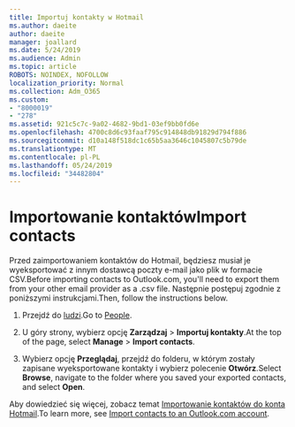 ```yaml
---
title: Importuj kontakty w Hotmail
ms.author: daeite
author: daeite
manager: joallard
ms.date: 5/24/2019
ms.audience: Admin
ms.topic: article
ROBOTS: NOINDEX, NOFOLLOW
localization_priority: Normal
ms.collection: Adm_O365
ms.custom:
- "8000019"
- "278"
ms.assetid: 921c5c7c-9a02-4682-9bd1-03ef9bb0fd6e
ms.openlocfilehash: 4700c8d6c93faaf795c914848db91829d794f886
ms.sourcegitcommit: d10a148f518dc1c65b5aa3646c1045807c5b79de
ms.translationtype: MT
ms.contentlocale: pl-PL
ms.lasthandoff: 05/24/2019
ms.locfileid: "34482804"
---
```

# <a name="import-contacts"></a><span data-ttu-id="c06e2-102">Importowanie kontaktów</span><span class="sxs-lookup"><span data-stu-id="c06e2-102">Import contacts</span></span>

<span data-ttu-id="c06e2-103">Przed zaimportowaniem kontaktów do Hotmail, będziesz musiał je wyeksportować z innym dostawcą poczty e-mail jako plik w formacie CSV.</span><span class="sxs-lookup"><span data-stu-id="c06e2-103">Before importing contacts to Outlook.com, you'll need to export them from your other email provider as a .csv file.</span></span> <span data-ttu-id="c06e2-104">Następnie postępuj zgodnie z poniższymi instrukcjami.</span><span class="sxs-lookup"><span data-stu-id="c06e2-104">Then, follow the instructions below.</span></span>
  
1. <span data-ttu-id="c06e2-105">Przejdź do [ludzi](https://outlook.live.com/people/).</span><span class="sxs-lookup"><span data-stu-id="c06e2-105">Go to [People](https://outlook.live.com/people/).</span></span>

2. <span data-ttu-id="c06e2-106">U góry strony, wybierz opcję **Zarządzaj** \> **Importuj kontakty**.</span><span class="sxs-lookup"><span data-stu-id="c06e2-106">At the top of the page, select **Manage** \> **Import contacts**.</span></span>

3. <span data-ttu-id="c06e2-107">Wybierz opcję **Przeglądaj**, przejdź do folderu, w którym zostały zapisane wyeksportowane kontakty i wybierz polecenie **Otwórz**.</span><span class="sxs-lookup"><span data-stu-id="c06e2-107">Select **Browse**, navigate to the folder where you saved your exported contacts, and select **Open**.</span></span>

<span data-ttu-id="c06e2-108">Aby dowiedzieć się więcej, zobacz temat [Importowanie kontaktów do konta Hotmail](https://go.microsoft.com/fwlink/p/?linkid=873136).</span><span class="sxs-lookup"><span data-stu-id="c06e2-108">To learn more, see [Import contacts to an Outlook.com account](https://go.microsoft.com/fwlink/p/?linkid=873136).</span></span>